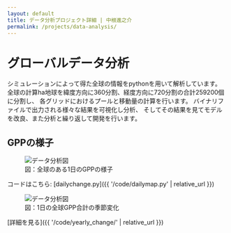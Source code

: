 ```yaml
---
layout: default
title: データ分析プロジェクト詳細 | 中根進之介
permalink: /projects/data-analysis/
---
```


# グローバルデータ分析

シミュレーションによって得た全球の情報をpythonを用いて解析しています。
全球の計算ha地球を緯度方向に360分割、経度方向に720分割の合計259200個に分割し、
各グリッドにおけるプールと移動量の計算を行います。
バイナリファイルで出力される様々な結果を可視化し分析、
そしてその結果を見てモデルを改良、また分析と繰り返して開発を行います。


## GPPの様子

<figure class="figure">
  <img class="img-fluid" src="{{ '/images/gppdaily.png' | relative_url }}" alt="データ分析図">
  <figcaption class="figure-caption">図：全球のある1日のGPPの様子</figcaption>
</figure>
コードはこちら: [dailychange.py]({{ '/code/dailymap.py' | relative_url }})



<figure class="figure">
  <img class="img-fluid" src="{{ '/images/yearly_change.png' | relative_url }}" alt="データ分析図">
  <figcaption class="figure-caption">図：1日の全球GPP合計の季節変化</figcaption>
</figure>
[詳細を見る]({{ '/code/yearly_change/' | relative_url }})
